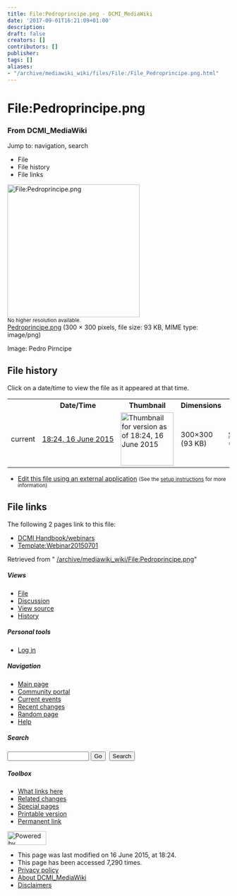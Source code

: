 ```yaml
---
title: File:Pedroprincipe.png - DCMI_MediaWiki
date: '2017-09-01T16:21:09+01:00'
description: 
draft: false
creators: []
contributors: []
publisher: 
tags: []
aliases:
- "/archive/mediawiki_wiki/files/File:/File_Pedroprincipe.png.html"
---
```


<a id="top"></a>
# File:Pedroprincipe.png

### From DCMI\_MediaWiki

Jump to: navigation, search
<!-- start content -->
- File
- File history
- File links

 [<img alt="File:Pedroprincipe.png" src="/images/8/8e/Pedroprincipe.png" width="300" height="300">](/archive/mediawiki_wiki/files/Pedroprincipe.png)  
<small>No higher resolution available.</small>  
 [Pedroprincipe.png](/images/8/8e/Pedroprincipe.png)‎ (300 × 300 pixels, file size: 93 KB, MIME type: image/png)

Image: Pedro Pirncipe

<!-- 
NewPP limit report
Preprocessor node count: 1/1000000
Post-expand include size: 0/2097152 bytes
Template argument size: 0/2097152 bytes
Expensive parser function count: 0/100
-->
## File history

Click on a date/time to view the file as it appeared at that time.

<table class="wikitable filehistory">
  <tr>
    <td></td>
    <th>Date/Time</th>
    <th>Thumbnail</th>
    <th>Dimensions</th>
    <th>User</th>
    <th>Comment</th>
  </tr>
  <tr>
    <td>current</td>
    <td class="filehistory-selected" style="white-space: nowrap;"><a href="/archive/mediawiki_wiki/files/Pedroprincipe.png">18:24, 16 June 2015</a></td>
    <td><a href="/images/8/8e/Pedroprincipe.png"><img alt="Thumbnail for version as of 18:24, 16 June 2015" src="/images/8/8e/Pedroprincipe.png" width="120" height="120"></a></td>
    <td>300×300 <span style="white-space: nowrap;">(93 KB)</span>
    </td>
    <td>
      <a href="/index.php?title=User:StuartSutton&amp;action=edit&amp;redlink=1" class="new mw-userlink" title="User:StuartSutton (page does not exist)">StuartSutton</a> <span style="white-space: nowrap;"> <span class="mw-usertoollinks">(<a href="/index.php?title=User_talk:StuartSutton&amp;action=edit&amp;redlink=1" class="new" title="User talk:StuartSutton (page does not exist)">Talk</a> | <a href="/index.php/Special:Contributions/StuartSutton" title="Special:Contributions/StuartSutton">contribs</a>)</span></span>
    </td>
    <td> <span class="comment">(Image: Pedro Pirncipe)</span>
    </td>
  </tr>
</table>

  

- [Edit this file using an external application](/index.php?title=File:Pedroprincipe.png&action=edit&externaledit=true&mode=file "File:Pedroprincipe.png") <small>(See the <a href="http://www.mediawiki.org/wiki/Manual:External_editors" class="external text" rel="nofollow">setup instructions</a> for more information)</small>

## File links

The following 2 pages link to this file:

- [DCMI Handbook/webinars](/index.php/DCMI_Handbook/webinars "DCMI Handbook/webinars")
- [Template:Webinar20150701](/index.php/Template:Webinar20150701 "Template:Webinar20150701")

Retrieved from " [/archive/mediawiki_wiki/File:Pedroprincipe.png](/archive/mediawiki_wiki/files/File:/File:Pedroprincipe.png.html)"

<!-- end content -->

##### Views

- [File](/archive/mediawiki_wiki/files/File:/File:Pedroprincipe.png.html "View the file page [c]")
- [Discussion](/index.php?title=File_talk:Pedroprincipe.png&action=edit&redlink=1 "Discussion about the content page [t]")
- [View source](/index.php?title=File:Pedroprincipe.png&action=edit "This page is protected.
You can view its source [e]")
- [History](/index.php?title=File:Pedroprincipe.png&action=history "Past revisions of this page [h]")

##### Personal tools

- [Log in](/index.php?title=Special:UserLogin&returnto=File:Pedroprincipe.png "You are encouraged to log in; however, it is not mandatory [o]")

<script type="text/javascript"> if (window.isMSIE55) fixalpha(); </script>

##### Navigation

- [Main page](/index.php/Main_Page "Visit the main page [z]")
- [Community portal](/index.php/DCMI_MediaWiki:Community_portal "About the project, what you can do, where to find things")
- [Current events](/index.php/DCMI_MediaWiki:Current_events "Find background information on current events")
- [Recent changes](/index.php/Special:RecentChanges "The list of recent changes in the wiki [r]")
- [Random page](/index.php/Special:Random "Load a random page [x]")
- [Help](/index.php/Help:Contents "The place to find out")

##### <label for="searchInput">Search</label>

<form action="/index.php" id="searchform">
				<input type="hidden" name="title" value="Special:Search">
				<input id="searchInput" title="Search DCMI_MediaWiki" accesskey="f" type="search" name="search">
				<input type="submit" name="go" class="searchButton" id="searchGoButton" value="Go" title="Go to a page with this exact name if exists"> 
				<input type="submit" name="fulltext" class="searchButton" id="mw-searchButton" value="Search" title="Search the pages for this text">
			</form>

##### Toolbox

- [What links here](/index.php/Special:WhatLinksHere/File:Pedroprincipe.png "List of all wiki pages that link here [j]")
- [Related changes](/index.php/Special:RecentChangesLinked/File:Pedroprincipe.png "Recent changes in pages linked from this page [k]")
- [Special pages](/index.php/Special:SpecialPages "List of all special pages [q]")
- [Printable version](/index.php?title=File:Pedroprincipe.png&printable=yes "Printable version of this page [p]")
- [Permanent link](/index.php?title=File:Pedroprincipe.png&oldid=9656 "Permanent link to this revision of the page")

<!-- end of the left (by default at least) column -->

 [<img src="/skins/common/images/poweredby_mediawiki_88x31.png" height="31" width="88" alt="Powered by MediaWiki">](http://www.mediawiki.org/)

- This page was last modified on 16 June 2015, at 18:24.
- This page has been accessed 7,290 times.
- [Privacy policy](/index.php/DCMI_MediaWiki:Privacy_policy "DCMI MediaWiki:Privacy policy")
- [About DCMI\_MediaWiki](/index.php/DCMI_MediaWiki:About "DCMI MediaWiki:About")
- [Disclaimers](/index.php/DCMI_MediaWiki:General_disclaimer "DCMI MediaWiki:General disclaimer")

<script>if (window.runOnloadHook) runOnloadHook();</script><!-- Served in 0.469 secs. -->
